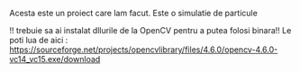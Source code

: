 Acesta este un proiect care lam facut. Este o simulatie de particule

!! trebuie sa ai instalat dllurile de la OpenCV pentru a putea folosi binara!!
Le poti lua de aici : https://sourceforge.net/projects/opencvlibrary/files/4.6.0/opencv-4.6.0-vc14_vc15.exe/download
